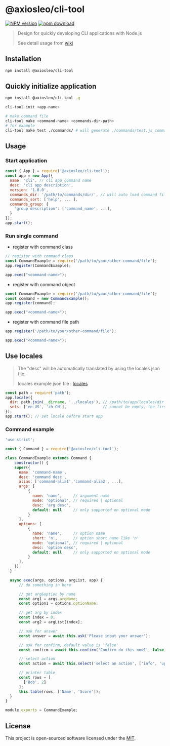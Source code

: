 # @axiosleo/cli-tool

[![NPM version](https://img.shields.io/npm/v/@axiosleo/cli-tool.svg?style=flat-square)](https://npmjs.org/package/@axiosleo/cli-tool)
[![npm download](https://img.shields.io/npm/dm/@axiosleo/cli-tool.svg?style=flat-square)](https://npmjs.org/package/@axiosleo/cli-tool)

> Design for quickly developing CLI applications with Node.js
> 
> See detail usage from [wiki](https://github.com/AxiosCros/node-cli/wiki)

## Installation

```bash
npm install @axiosleo/cli-tool
```

## Quickly initialize application

```bash
npm install @axiosleo/cli-tool -g

cli-tool init <app-name>

# make command file
cli-tool make <command-name> <commands-dir-path>
# for example
cli-tool make test ./commands/ # will generate ./commands/test.js command file
```

## Usage

### Start application

```js
const { App } = require('@axiosleo/cli-tool');
const app = new App({
  name: 'cli', // cli app command name
  desc: 'cli app description',
  version: '1.0.0',
  commands_dir: '/path/to/commands/dir/', // will auto load command files
  commands_sort: ['help', ... ],
  commands_group: {
    'group description': ['command_name', ...],
  }
});
app.start();
```

### Run single command

- register with command class

```js
// register with command class
const CommandExample = require('/path/to/your/other-command/file'); 
app.register(CommandExample);

app.exec("<command-name>");
```

- register with command object

```js
const CommandExample = require('/path/to/your/other-command/file');
const command = new CommandExample();
app.register(command);

app.exec("<command-name>");
```

- register with command file path

```js
app.register('/path/to/your/other-command/file');

app.exec("<command-name>");
```

## Use locales

> The "desc" will be automatically translated by using the locales json file.
> 
> locales example json file : [locales](./locales)

```js
const path = require('path');
app.locale({
  dir: path.join(__dirname, '../locales'), // /path/to/app/locales/dir
  sets: ['en-US', 'zh-CN'],                // cannot be empty, the first set as default.
});
app.start(); // set locale before start app
```

### Command example

```js
'use strict';

const { Command } = require('@axiosleo/cli-tool');

class CommandExample extends Command {
    constructor() {
    super({
      name: 'command-name',
      desc: 'command desc',
      alias: ['command-alia1','command-alia2', ...],
      args: [
          {
            name: 'name',     // argument name
            mode: 'optional', // required | optional
            desc: 'arg desc',
            default: null     // only supported on optional mode
          }
      ],
      options: [
          {
            name: 'name',     // option name
            short: 'n',       // option short name like 'n'
            mode: 'optional', // required | optional
            desc: 'option desc',
            default: null     // only supported on optional mode
          }
      ],
    });
  }

  async exec(args, options, argList, app) {
      // do something in here

      // get arg&option by name
      const arg1 = args.argName;
      const option1 = options.optionName;

      // get arg by index
      const index = 0;
      const arg2 = argList[index];

      // ask for answer
      const answer = await this.ask('Please input your answer');

      // ask for confirm, default value is 'false'
      const confirm = await this.confirm('Confirm do this now?', false);

      // select action
      const action = await this.select('select an action', ['info', 'update']);

      // printer table
      const rows = [
        ['Bob', 2]
      ];
      this.table(rows, ['Name', 'Score']);
  }
}

module.exports = CommandExample;
```

## License

This project is open-sourced software licensed under the [MIT](LICENSE).
